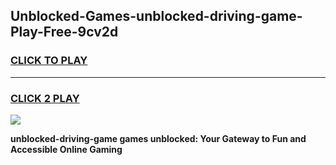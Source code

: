 
## Unblocked-Games-unblocked-driving-game-Play-Free-9cv2d
<h3>
<a href="https://premium76.site?title=unblocked-driving-game&ref=20A">CLICK TO PLAY</a></h3>
<hr>

<h3>
<a href="https://premium76.site?title=unblocked-driving-game&ref=20A">CLICK 2 PLAY</a>
  
</h3>

<a href="https://premium76.site?title=unblocked-driving-game&ref=20A"><img src="https://clearcache.store/games.png"></a>


**unblocked-driving-game games unblocked: Your Gateway to Fun and Accessible Online Gaming**
